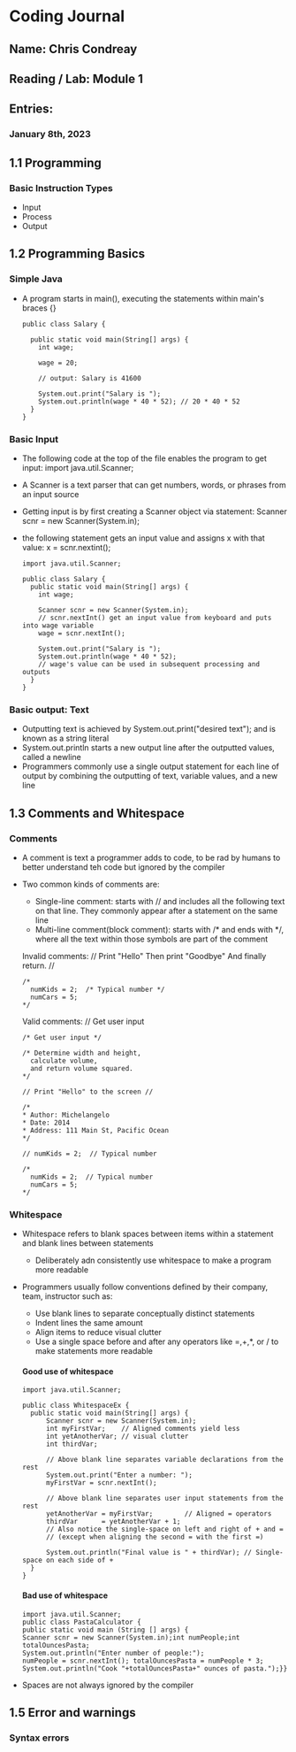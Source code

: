 # Coding Journal
## Name: Chris Condreay
## Reading / Lab: Module 1
## Entries:
### January 8th, 2023

## 1.1 Programming

### Basic Instruction Types
- Input
- Process
- Output

## 1.2 Programming Basics

### Simple Java
- A program starts in main(), executing the statements within main's braces {}

      public class Salary {

        public static void main(String[] args) {
          int wage;

          wage = 20;

          // output: Salary is 41600

          System.out.print("Salary is ");
          System.out.println(wage * 40 * 52); // 20 * 40 * 52
        }
      }

### Basic Input
- The following code at the top of the file enables the program to get input:
      import java.util.Scanner;
- A Scanner is a text parser that can get numbers, words, or phrases from an input source
- Getting input is by first creating a Scanner object via statement:
      Scanner scnr = new Scanner(System.in);
- the following statement gets an input value and assigns x with that value: x = scnr.nextint();

      import java.util.Scanner;

      public class Salary {
        public static void main(String[] args) {
          int wage;

          Scanner scnr = new Scanner(System.in);
          // scnr.nextInt() get an input value from keyboard and puts into wage variable
          wage = scnr.nextInt();

          System.out.print("Salary is ");
          System.out.println(wage * 40 * 52);
          // wage's value can be used in subsequent processing and outputs
        }
      }

### Basic output: Text
- Outputting text is achieved by 
      System.out.print("desired text");
and is known as a string literal
- System.out.println starts a new output line after the outputted values, called a newline
- Programmers commonly use a single output statement for each line of output by combining the outputting of text, variable values, and a new line

## 1.3 Comments and Whitespace

### Comments
- A comment is text a programmer adds to code, to be rad by humans to better understand teh code but ignored by the compiler
- Two common kinds of comments are:
  - Single-line comment: starts with // and includes all the following text on that line. They commonly appear after a statement on the same line
  - Multi-line comment(block comment): starts with /* and ends with */, where all the text within those symbols are part of the comment

  Invalid comments:
      // Print "Hello"
        Then print "Goodbye"
        And finally return.
      //

      /* 
        numKids = 2;  /* Typical number */
        numCars = 5;
      */

  Valid comments:
      // Get user input

      /* Get user input */

      /* Determine width and height,
        calculate volume, 
        and return volume squared.
      */

      // Print "Hello" to the screen //

      /*
      * Author: Michelangelo
      * Date: 2014
      * Address: 111 Main St, Pacific Ocean
      */

      // numKids = 2;  // Typical number

      /* 
        numKids = 2;  // Typical number
        numCars = 5; 
      */

### Whitespace
- Whitespace refers to blank spaces between items within a statement and blank lines between statements
  * Deliberately adn consistently use whitespace to make a program more readable
- Programmers usually follow conventions defined by their company, team, instructor such as:
  - Use blank lines to separate conceptually distinct statements
  - Indent lines the same amount
  - Align items to reduce visual clutter
  - Use a single space before and after any operators like =,+,*, or / to make statements more readable

  #### Good use of whitespace
      import java.util.Scanner;

      public class WhitespaceEx {
        public static void main(String[] args) {
            Scanner scnr = new Scanner(System.in);
            int myFirstVar;    // Aligned comments yield less
            int yetAnotherVar; // visual clutter
            int thirdVar;

            // Above blank line separates variable declarations from the rest
            System.out.print("Enter a number: ");
            myFirstVar = scnr.nextInt();

            // Above blank line separates user input statements from the rest
            yetAnotherVar = myFirstVar;        // Aligned = operators
            thirdVar      = yetAnotherVar + 1; 
            // Also notice the single-space on left and right of + and =
            // (except when aligning the second = with the first =)

            System.out.println("Final value is " + thirdVar); // Single-space on each side of +
        }
      }

  #### Bad use of whitespace
      import java.util.Scanner;
      public class PastaCalculator {
      public static void main (String [] args) {
      Scanner scnr = new Scanner(System.in);int numPeople;int totalOuncesPasta;
      System.out.println("Enter number of people:");
      numPeople = scnr.nextInt(); totalOuncesPasta = numPeople * 3; 
      System.out.println("Cook "+totalOuncesPasta+" ounces of pasta.");}}
  
- Spaces are not always ignored by the compiler

## 1.5 Error and warnings

### Syntax errors 

